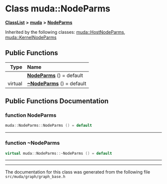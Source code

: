 

# Class muda::NodeParms



[**ClassList**](annotated.md) **>** [**muda**](namespacemuda.md) **>** [**NodeParms**](classmuda_1_1_node_parms.md)










Inherited by the following classes: [muda::HostNodeParms](classmuda_1_1_host_node_parms.md),  [muda::KernelNodeParms](classmuda_1_1_kernel_node_parms.md)
































## Public Functions

| Type | Name |
| ---: | :--- |
|   | [**NodeParms**](#function-nodeparms) () = default<br> |
| virtual  | [**~NodeParms**](#function-nodeparms) () = default<br> |




























## Public Functions Documentation




### function NodeParms 

```C++
muda::NodeParms::NodeParms () = default
```




<hr>



### function ~NodeParms 

```C++
virtual muda::NodeParms::~NodeParms () = default
```




<hr>

------------------------------
The documentation for this class was generated from the following file `src/muda/graph/graph_base.h`

